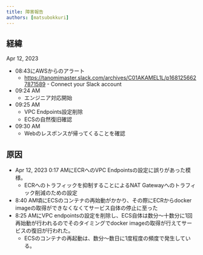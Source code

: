```yaml
---
title: 障害報告
authors: [matsubokkuri]
---
```


<!-- truncate -->

## 経緯

Apr 12, 2023 

- 08:43にAWSからのアラート
  - https://tanomimaster.slack.com/archives/C01AKAMEL1L/p1681256627871589 - Connect your Slack account
- 09:24 AM
  - エンジニア対応開始
- 09:25 AM
  - VPC Endpoints設定削除
  - ECSの自然復旧確認
- 09:30 AM
  - Webのレスポンスが帰ってくることを確認

## 原因

- Apr 12, 2023 0:17 AMにECRへのVPC Endpointsの設定に誤りがあった模様。
  - ECRへのトラフィックを抑制することによるNAT Gatewayへのトラフィック削減のための設定
- 8:40 AM頃にECSのコンテナの再始動がかかり、その際にECRからdocker imageの取得ができなくなくてサービス自体の停止に至った
- 8:25 AMにVPC endpointsの設定を削除し、ECS自体は数分〜十数分に1回再始動が行われるのでそのタイミングでdocker imageの取得が行えてサービスの復旧が行われた。
  - ECSのコンテナの再起動は、数分〜数日に1度程度の頻度で発生している。

